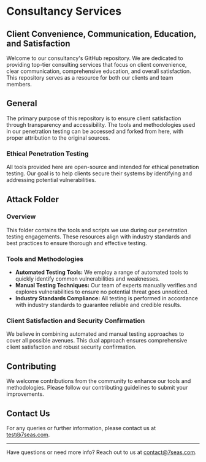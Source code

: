 # Consultancy Services

## Client Convenience, Communication, Education, and Satisfaction 

Welcome to our consultancy's GitHub repository. We are dedicated to providing top-tier consulting services that focus on client convenience, clear communication, comprehensive education, and overall satisfaction. This repository serves as a resource for both our clients and team members.

## General

The primary purpose of this repository is to ensure client satisfaction through transparency and accessibility. The tools and methodologies used in our penetration testing can be accessed and forked from here, with proper attribution to the original sources.

### Ethical Penetration Testing

All tools provided here are open-source and intended for ethical penetration testing. Our goal is to help clients secure their systems by identifying and addressing potential vulnerabilities.

## Attack Folder

### Overview

This folder contains the tools and scripts we use during our penetration testing engagements. These resources align with industry standards and best practices to ensure thorough and effective testing.

### Tools and Methodologies

- **Automated Testing Tools:** We employ a range of automated tools to quickly identify common vulnerabilities and weaknesses.
- **Manual Testing Techniques:** Our team of experts manually verifies and explores vulnerabilities to ensure no potential threat goes unnoticed.
- **Industry Standards Compliance:** All testing is performed in accordance with industry standards to guarantee reliable and credible results.

### Client Satisfaction and Security Confirmation

We believe in combining automated and manual testing approaches to cover all possible avenues. This dual approach ensures comprehensive client satisfaction and robust security confirmation.

## Contributing

We welcome contributions from the community to enhance our tools and methodologies. Please follow our contributing guidelines to submit your improvements.

## Contact Us

For any queries or further information, please contact us at [test@7seas.com](mailto:bruteforce.securities@proton.me).

---


Have questions or need more info? Reach out to us at [contact@7seas.com](mailto:contact@consultancy.com).
